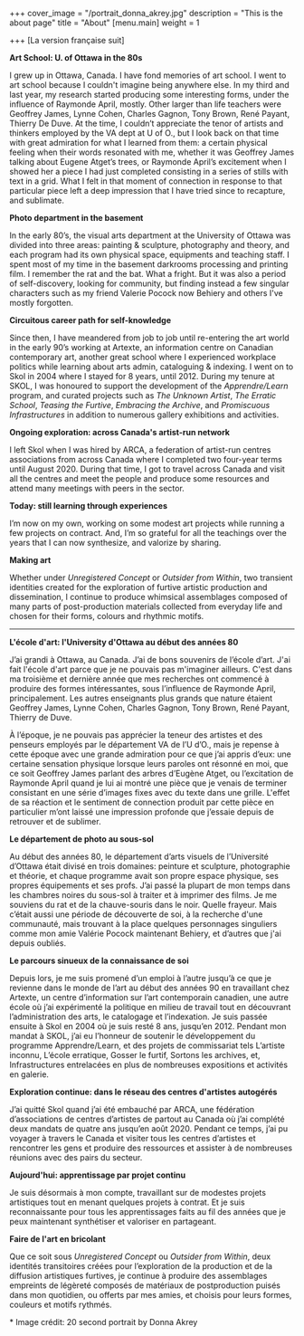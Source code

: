 +++
cover_image = "/portrait_donna_akrey.jpg"
description = "This is the about page"
title = "About"
[menu.main]
weight = 1

+++
\[La version française suit\]

**Art School: U. of Ottawa in the 80s**

I grew up in Ottawa, Canada. I have fond memories of art school. I went to art school because I couldn't imagine being anywhere else. In my third and last year, my research started producing some interesting forms, under the influence of Raymonde April, mostly. Other larger than life teachers were Geoffrey James, Lynne Cohen, Charles Gagnon, Tony Brown, René Payant, Thierry De Duve. At the time, I couldn’t appreciate the tenor of artists and thinkers employed by the VA dept at U of O., but I look back on that time with great admiration for what I learned from them: a certain physical feeling when their words resonated with me, whether it was Geoffrey James talking about Eugene Atget’s trees, or Raymonde April’s excitement when I showed her a piece I had just completed consisting in a series of stills with text in a grid. What I felt in that moment of connection in response to that particular piece left a deep impression that I have tried since to recapture, and sublimate.

**Photo department in the basement**

In the early 80’s, the visual arts department at the University of Ottawa was divided into three areas: painting & sculpture, photography and theory, and each program had its own physical space, equipments and teaching staff. I spent most of my time in the basement darkrooms processing and printing film. I remember the rat and the bat. What a fright. But it was also a period of self-discovery, looking for community, but finding instead a few singular characters such as my friend Valerie Pocock now Behiery and others I've mostly forgotten.

**Circuitous career path for self-knowledge**

Since then, I have meandered from job to job until re-entering the art world in the early 90’s working at Artexte, an information centre on Canadian contemporary art, another great school where I experienced workplace politics while learning about arts admin, cataloguing & indexing. I went on to Skol in 2004 where I stayed for 8 years, until 2012. During my tenure at SKOL, I was honoured to support the development of the _Apprendre/Learn_ program, and curated projects such as _The Unknown Artist_, _The Erratic School_, _Teasing the Furtive_, _Embracing the Archive_, and _Promiscuous Infrastructures_ in addition to numerous gallery exhibitions and activities.

**Ongoing exploration: across Canada's artist-run network**

I left Skol when I was hired by ARCA, a federation of artist-run centres associations from across Canada where I completed two four-year terms until August 2020. During that time, I got to travel across Canada and visit all the centres and meet the people and produce some resources and attend many meetings with peers in the sector.

**Today: still learning through experiences**

I’m now on my own, working on some modest art projects while running a few projects on contract. And, I’m so grateful for all the teachings over the years that I can now synthesize, and valorize by sharing.

**Making art**

Whether under _Unregistered Concept_ or _Outsider from Within_, two transient identities created for the exploration of furtive artistic production and dissemination, I continue to produce whimsical assemblages composed of many parts of post-production materials collected from everyday life and chosen for their forms, colours and rhythmic motifs.

***

**L'école d'art: l'University d'Ottawa au début des années 80**

J’ai grandi à Ottawa, au Canada. J’ai de bons souvenirs de l’école d’art. J'ai fait l'école d'art parce que je ne pouvais pas m'imaginer ailleurs. C'est dans ma troisième et dernière année que mes recherches ont commencé à produire des formes intéressantes, sous l’influence de Raymonde April, principalement. Les autres enseignants plus grands que nature étaient Geoffrey James, Lynne Cohen, Charles Gagnon, Tony Brown, René Payant, Thierry de Duve.

À l’époque, je ne pouvais pas apprécier la teneur des artistes et des penseurs employés par le département VA de l’U d’O., mais je repense à cette époque avec une grande admiration pour ce que j’ai appris d’eux: une certaine sensation physique lorsque leurs paroles ont résonné en moi, que ce soit Geoffrey James parlant des arbres d’Eugène Atget, ou l’excitation de Raymonde April quand je lui ai montré une pièce que je venais de terminer consistant en une série d’images fixes avec du texte dans une grille. L'effet de sa réaction et le sentiment de connection produit par cette pièce en particulier m’ont laissé une impression profonde que j’essaie depuis de retrouver et de sublimer.

**Le département de photo au sous-sol**

Au début des années 80, le département d’arts visuels de l’Université d’Ottawa était divisé en trois domaines: peinture et sculpture, photographie et théorie, et chaque programme avait son propre espace physique, ses propres équipements et ses profs. J’ai passé la plupart de mon temps dans les chambres noires du sous-sol à traiter et à imprimer des films. Je me souviens du rat et de la chauve-souris dans le noir. Quelle frayeur. Mais c’était aussi une période de découverte de soi, à la recherche d'une communauté, mais trouvant à la place quelques personnages singuliers comme mon amie Valérie Pocock maintenant Behiery, et d’autres que j'ai depuis oubliés. 

**Le parcours sinueux de la connaissance de soi**

Depuis lors, je me suis promené d’un emploi à l’autre jusqu’à ce que je revienne dans le monde de l’art au début des années 90 en travaillant chez Artexte, un centre d’information sur l’art contemporain canadien, une autre école où j’ai expérimenté la politique en milieu de travail tout en découvrant l’administration des arts, le catalogage et l’indexation. Je suis passée ensuite à Skol en 2004 où je suis resté 8 ans, jusqu’en 2012. Pendant mon mandat à SKOL, j’ai eu l’honneur de soutenir le développement du programme Apprendre/Learn, et des projets de commissariat tels L’artiste inconnu, L’école erratique, Gosser le furtif, Sortons les archives, et, Infrastructures entrelacées en plus de nombreuses expositions et activités en galerie.

**Exploration continue: dans le réseau des centres d'artistes autogérés**

J’ai quitté Skol quand j’ai été embauché par ARCA, une fédération d’associations de centres d’artistes de partout au Canada où j’ai complété deux mandats de quatre ans jusqu’en août 2020. Pendant ce temps, j’ai pu voyager à travers le Canada et visiter tous les centres d’artistes et rencontrer les gens et produire des ressources et assister à de nombreuses réunions avec des pairs du secteur.

**Aujourd'hui: apprentissage par projet continu**

Je suis désormais à mon compte, travaillant sur de modestes projets artistiques tout en menant quelques projets à contrat. Et je suis reconnaissante pour tous les apprentissages faits au fil des années que je peux maintenant synthétiser et valoriser en partageant.

**Faire de l'art en bricolant**

Que ce soit sous _Unregistered Concept_ ou _Outsider from Within_, deux identités transitoires créées pour l’exploration de la production et de la diffusion artistiques furtives, je continue à produire des assemblages empreints de légèreté composés de matériaux de postproduction puisés dans mon quotidien, ou offerts par mes amies, et choisis pour leurs formes, couleurs et motifs rythmés.

\* Image crédit: 20 second portrait by Donna Akrey